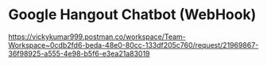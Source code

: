 # Google Hangout Chatbot (WebHook)

https://vickykumar999.postman.co/workspace/Team-Workspace~0cdb2fd6-beda-48e0-80cc-133df205c760/request/21969867-36f98925-a555-4e98-b5f6-e3ea21a83019
